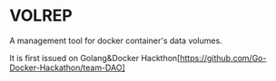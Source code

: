 # VOLREP

A management tool for docker container's data volumes.

It is first issued on Golang&Docker Hackthon[https://github.com/Go-Docker-Hackathon/team-DAO]
